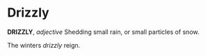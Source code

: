 # Drizzly

**DRIZZLY**, _adjective_ Shedding small rain, or small particles of snow.

The winters _drizzly_ reign.